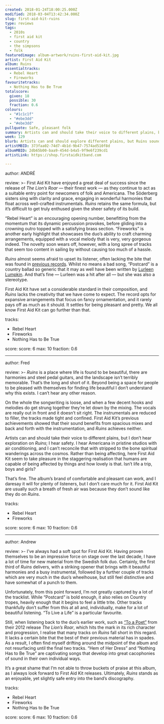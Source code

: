```yaml
---
created: 2018-01-24T18:00:25.000Z
modified: 2018-03-04T13:42:34.000Z
slug: first-aid-kit-ruins
type: reviews
tags:
  - 2010s
  - first aid kit
  - country
  - the simpsons
  - folk
featuredimage: album-artwork/ruins-first-aid-kit.jpg
artist: First Aid Kit
album: Ruins
essentialtracks:
  - Rebel Heart
  - Fireworks
favouritetracks:
  - Nothing Has to Be True
totalscore:
  given: 18
  possible: 30
  fraction: 0.6
colours:
  - "#1c1c1f"
  - "#ebe3dd"
  - "#ebe3dd"
pullquote: Safe, pleasant folk
summary: Artists can and should take their voice to different plains, but I don’t hear exploration on Ruins; I hear safety. I hear Americana in pristine studios with air conditioning.
week: 129
blurb: Artists can and should explore different plains, but Ruins sounds safe rather than bold. It sounds like Americana recorded in an air-conditioned studio.
artistMBID: 373faa02-74d7-4b1d-9b47-7574ad510f8d
albumMBID: 2db65b00-baa9-454d-b4a5-9f9e6f239cd1
artistLink: https://shop.firstaidkitband.com

---
```


author: ANDRÉ

review: >-
  First Aid Kit have enjoyed a great deal of success since the release of *The Lion’s Roar* — their finest work — as they continue to act as a suitable entry point for newcomers of folk and Americana. The Söderberg sisters sing with clarity and grace, engaging in wonderful harmonies that float across well-crafted instrumentals. *Ruins* retains the same formula, but it’s difficult to get truly enthused given the sheer safety of its build. 
  
  “Rebel Heart” is an encouraging opening number, benefitting from the momentum that its dynamic percussion provokes, before gliding into a crowning outro topped with a satisfying brass section. “Fireworks” is another early highlight that showcases the duo’s ability to craft charming arrangements, equipped with a vocal melody that is very, very gorgeous indeed. The novelty soon wears off, however, with a long spree of tracks that seem too content in sailing by without causing too much of a hassle. 
  
  *Ruins* almost seems afraid to upset its listener, often lacking the bite that was found in [previous records](https://www.youtube.com/watch?v=gekHV9DIjHc). Whilst no means a bad song, “Postcard” is a country ballad so generic that it may as well have been written by [Lurleen Lumpkin](https://www.youtube.com/watch?v=2ErCXUyHVIY). And that’s fine — Lurleen was a hit after all — but she was also a stereotype. 
  
  First Aid Kit have set a considerable standard in their composition, and *Ruins* lacks the creativity that we have come to expect. The record opts for expansive arrangements that focus on fancy ornamentation, and it rarely pays off as much as it should. It settles for being pleasant and pretty. We all know First Aid Kit can go further than that.

tracks:
  - Rebel Heart
  - ­­Fireworks
  - ­­Nothing Has to Be True

score:
  score: 6
  max: 10
  fraction: 0.6

---
author: Fred

review: >-
  *Ruins* is a place where life is found to be beautiful, there are harmonies and steel pedal guitars, and the landscape isn’t terribly memorable. That’s the long and short of it. Beyond being a space for people to be pleased with themselves for finding life beautiful I don’t understand why this exists. I can’t hear any other reason. 
  
  On the whole the songwriting is loose, and when a few decent hooks and melodies do get strung together they’re let down by the mixing. The vocals are really out in front and it doesn’t sit right. The instrumentals are reduced to filler, the tracks made tight and confined. First Aid Kit’s previous achievements showed that their sound benefits from spacious mixes and back and forth with the instrumentation, and *Ruins* achieves neither.

  Artists can and should take their voice to different plains, but I don’t hear exploration on *Ruins*; I hear safety. I hear Americana in pristine studios with air conditioning, and I can’t reconcile that with stripped to the bone spiritual wanderings across the cosmos. Rather than being affecting, here First Aid Kit seem to take pleasure in the staggering realisation that humans are capable of being affected by things and how lovely is that. Isn’t life a trip, boys and girls? 
  
  That’s fine. The album’s brand of comfortable and pleasant can work, and I daresay it will for plenty of listeners, but I don’t care much for it. First Aid Kit are usually such a breath of fresh air was because they don’t sound like they do on *Ruins*.

tracks:
  - Rebel Heart
  - ­­Fireworks

score:
  score: 6
  max: 10
  fraction: 0.6

---
author: Andrew

review: >-
  I’ve always had a soft spot for First Aid Kit. Having proven themselves to be an impressive force on stage over the last decade, I have a lot of time for new material from the Swedish folk duo. Certainly, the first third of *Ruins* delivers, with a striking opener that brings with it beautiful harmonies and a busy instrumental, followed by a further couple of tracks which are very much in the duo’s wheelhouse, but still feel distinctive and have somewhat of a punch to them. 
  
  Unfortunately, from this point forward, I’m not greatly captured by a lot of the tracklist. While “Postcard” is bold enough, it also relies on Country tropes, heavily enough that it begins to feel a little trite. Other tracks thankfully don’t suffer from this at all and, individually, make for a lot of beautiful listening. “To Live a Life” is a particular favourite.

  Still, when listening back to the duo’s earlier work, such as [“To a Poet”](https://www.youtube.com/watch?v=i2Yrit1Da1I) from their 2012 release *The Lion’s Roar*, which hits the mark in its rich character and progression, I realise that many tracks on *Ruins* fall short in this regard. It lacks a certain bite that the best of their previous material has in spades. As a result, I often find myself drifting around the midpoint of the album and not resurfacing until the final two tracks. “Hem of Her Dress” and “Nothing Has to Be True” are captivating songs that develop into great cacophonies of sound in their own individual ways. 
  
  It’s a great shame that I’m not able to throw buckets of praise at this album, as I always look forward to First Aid Kit releases. Ultimately, *Ruins* stands as an enjoyable, yet slightly safe entry into the band’s discography.

tracks:
  - Rebel Heart
  - ­­Fireworks
  - ­­Nothing Has to Be True
  
score:
  score: 6
  max: 10
  fraction: 0.6
